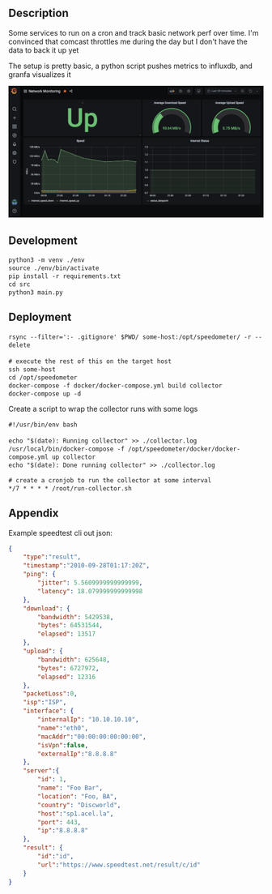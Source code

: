 ## Description
Some services to run on a cron and track basic network perf over time. 
I'm convinced that comcast throttles me during the day but I don't have the data to back
it up yet

The setup is pretty basic, a python script pushes metrics to influxdb, and granfa 
visualizes it

![Dashboard image](./docs/images/dashboard.png)

## Development
```
python3 -m venv ./env
source ./env/bin/activate
pip install -r requirements.txt
cd src
python3 main.py
```

## Deployment
```
rsync --filter=':- .gitignore' $PWD/ some-host:/opt/speedometer/ -r --delete

# execute the rest of this on the target host
ssh some-host
cd /opt/speedometer
docker-compose -f docker/docker-compose.yml build collector 
docker-compose up -d
```

Create a script to wrap the collector runs with some logs
```
#!/usr/bin/env bash

echo "$(date): Running collector" >> ./collector.log
/usr/local/bin/docker-compose -f /opt/speedometer/docker/docker-compose.yml up collector
echo "$(date): Done running collector" >> ./collector.log
```

```
# create a cronjob to run the collector at some interval
*/7 * * * * /root/run-collector.sh
```

## Appendix
Example speedtest cli out json:
```json
{
    "type":"result",
    "timestamp":"2010-09-28T01:17:20Z",
    "ping": {
        "jitter": 5.5609999999999999,
        "latency": 18.079999999999998
    },
    "download": {
        "bandwidth": 5429538,
        "bytes": 64531544,
        "elapsed": 13517
    },
    "upload": {
        "bandwidth": 625648,
        "bytes": 6727972,
        "elapsed": 12316
    },
    "packetLoss":0,
    "isp":"ISP",
    "interface": {
        "internalIp": "10.10.10.10",
        "name":"eth0",
        "macAddr":"00:00:00:00:00:00",
        "isVpn":false,
        "externalIp":"8.8.8.8"
    },
    "server":{
        "id": 1,
        "name": "Foo Bar",
        "location": "Foo, BA",
        "country": "Discworld",
        "host":"sp1.acel.la",
        "port": 443,
        "ip":"8.8.8.8"
    },
    "result": {
        "id":"id",
        "url":"https://www.speedtest.net/result/c/id"
    }
}
```
